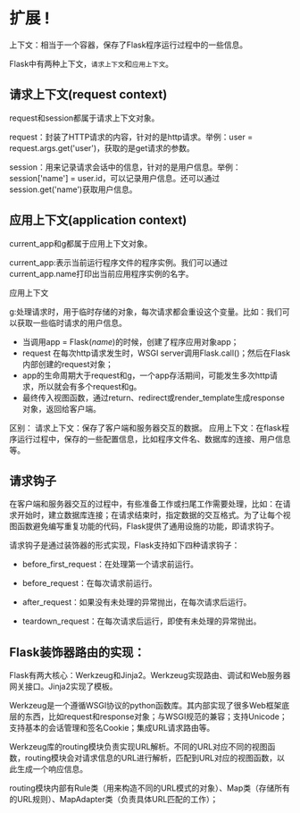 # 扩展 !

上下文：相当于一个容器，保存了Flask程序运行过程中的一些信息。

Flask中有两种上下文，`请求上下文`和`应用上下文`。

## 请求上下文(request context)
request和session都属于请求上下文对象。

request：封装了HTTP请求的内容，针对的是http请求。举例：user = request.args.get('user')，获取的是get请求的参数。

session：用来记录请求会话中的信息，针对的是用户信息。举例：session['name'] = user.id，可以记录用户信息。还可以通过session.get('name')获取用户信息。

## 应用上下文(application context)
current_app和g都属于应用上下文对象。

current_app:表示当前运行程序文件的程序实例。我们可以通过current_app.name打印出当前应用程序实例的名字。

应用上下文

g:处理请求时，用于临时存储的对象，每次请求都会重设这个变量。比如：我们可以获取一些临时请求的用户信息。

- 当调用app = Flask(_name_)的时候，创建了程序应用对象app；
- request 在每次http请求发生时，WSGI server调用Flask.call()；然后在Flask内部创建的request对象；
- app的生命周期大于request和g，一个app存活期间，可能发生多次http请求，所以就会有多个request和g。
- 最终传入视图函数，通过return、redirect或render_template生成response对象，返回给客户端。

区别： 请求上下文：保存了客户端和服务器交互的数据。 应用上下文：在flask程序运行过程中，保存的一些配置信息，比如程序文件名、数据库的连接、用户信息等。

## 请求钩子
在客户端和服务器交互的过程中，有些准备工作或扫尾工作需要处理，比如：在请求开始时，建立数据库连接；在请求结束时，指定数据的交互格式。为了让每个视图函数避免编写重复功能的代码，Flask提供了通用设施的功能，即请求钩子。

请求钩子是通过装饰器的形式实现，Flask支持如下四种请求钩子：

- before_first_request：在处理第一个请求前运行。

- before_request：在每次请求前运行。

- after_request：如果没有未处理的异常抛出，在每次请求后运行。

- teardown_request：在每次请求后运行，即使有未处理的异常抛出。

## Flask装饰器路由的实现：

Flask有两大核心：Werkzeug和Jinja2。Werkzeug实现路由、调试和Web服务器网关接口。Jinja2实现了模板。

Werkzeug是一个遵循WSGI协议的python函数库。其内部实现了很多Web框架底层的东西，比如request和response对象；与WSGI规范的兼容；支持Unicode；支持基本的会话管理和签名Cookie；集成URL请求路由等。

Werkzeug库的routing模块负责实现URL解析。不同的URL对应不同的视图函数，routing模块会对请求信息的URL进行解析，匹配到URL对应的视图函数，以此生成一个响应信息。

routing模块内部有Rule类（用来构造不同的URL模式的对象）、Map类（存储所有的URL规则）、MapAdapter类（负责具体URL匹配的工作）；

